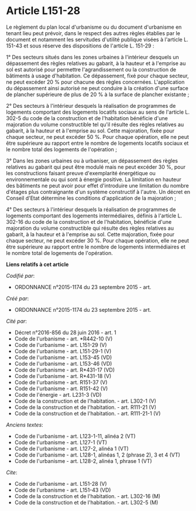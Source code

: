 # Article L151-28

Le règlement du plan local d'urbanisme ou du document d'urbanisme en tenant lieu peut prévoir, dans le respect des autres
règles établies par le document et notamment les servitudes d'utilité publique visées à l'article L. 151-43 et sous réserve
des dispositions de l'article L. 151-29 : 

1° Des secteurs situés dans les zones urbaines à l'intérieur desquels un dépassement des règles relatives au gabarit, à la
hauteur et à l'emprise au sol est autorisé pour permettre l'agrandissement ou la construction de bâtiments à usage
d'habitation. Ce dépassement, fixé pour chaque secteur, ne peut excéder 20 % pour chacune des règles concernées.
L'application du dépassement ainsi autorisé ne peut conduire à la création d'une surface de plancher supérieure de plus de 20
% à la surface de plancher existante ; 

2° Des secteurs à l'intérieur desquels la réalisation de programmes de logements comportant des logements locatifs sociaux au
sens de l'article L. 302-5 du code de la construction et de l'habitation bénéficie d'une majoration du volume constructible
tel qu'il résulte des règles relatives au gabarit, à la hauteur et à l'emprise au sol. Cette majoration, fixée pour chaque
secteur, ne peut excéder 50 %. Pour chaque opération, elle ne peut être supérieure au rapport entre le nombre de logements
locatifs sociaux et le nombre total des logements de l'opération ; 

3° Dans les zones urbaines ou à urbaniser, un dépassement des règles relatives au gabarit qui peut être modulé mais ne peut
excéder 30 %, pour les constructions faisant preuve d'exemplarité énergétique ou environnementale ou qui sont à énergie
positive. La limitation en hauteur des bâtiments ne peut avoir pour effet d'introduire une limitation du nombre d'étages plus
contraignante d'un système constructif à l'autre. Un décret en Conseil d'Etat détermine les conditions d'application de la
majoration ; 

4° Des secteurs à l'intérieur desquels la réalisation de programmes de logements comportant des logements intermédiaires,
définis à l'article L. 302-16 du code de la construction et de l'habitation, bénéficie d'une majoration du volume
constructible qui résulte des règles relatives au gabarit, à la hauteur et à l'emprise au sol. Cette majoration, fixée pour
chaque secteur, ne peut excéder 30 %. Pour chaque opération, elle ne peut être supérieure au rapport entre le nombre de
logements intermédiaires et le nombre total de logements de l'opération.

**Liens relatifs à cet article**

_Codifié par_:

  - ORDONNANCE n°2015-1174 du 23 septembre 2015 - art.

_Créé par_:

  - ORDONNANCE n°2015-1174 du 23 septembre 2015 - art.

_Cité par_:

  - Décret n°2016-856 du 28 juin 2016 - art. 1
  - Code de l'urbanisme - art. *R442-10 (V)
  - Code de l'urbanisme - art. L151-29 (V)
  - Code de l'urbanisme - art. L151-29-1 (V)
  - Code de l'urbanisme - art. L153-45 (VD)
  - Code de l'urbanisme - art. L153-46 (VD)
  - Code de l'urbanisme - art. R*431-17 (VD)
  - Code de l'urbanisme - art. R*431-18 (V)
  - Code de l'urbanisme - art. R151-37 (V)
  - Code de l'urbanisme - art. R151-42 (V)
  - Code de l'énergie - art. L231-3 (VD)
  - Code de la construction et de l'habitation. - art. L302-1 (V)
  - Code de la construction et de l'habitation. - art. R111-21 (V)
  - Code de la construction et de l'habitation. - art. R111-21-1 (V)

_Anciens textes_:

  - Code de l'urbanisme - art. L123-1-11, alinéa 2 (VT)
  - Code de l'urbanisme - art. L127-1 (VT)
  - Code de l'urbanisme - art. L127-2, alinéa 1 (VT)
  - Code de l'urbanisme - art. L128-1, alinéas 1, 2 (phrase 2), 3 et 4 (VT)
  - Code de l'urbanisme - art. L128-2, alinéa 1, phrase 1 (VT)

_Cite_:

  - Code de l'urbanisme - art. L151-28 (V)
  - Code de l'urbanisme - art. L151-43 (VD)
  - Code de la construction et de l'habitation. - art. L302-16 (M)
  - Code de la construction et de l'habitation. - art. L302-5 (M)
